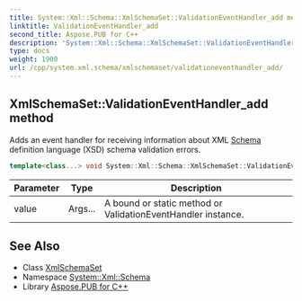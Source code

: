 ```yaml
---
title: System::Xml::Schema::XmlSchemaSet::ValidationEventHandler_add method
linktitle: ValidationEventHandler_add
second_title: Aspose.PUB for C++
description: 'System::Xml::Schema::XmlSchemaSet::ValidationEventHandler_add method. Adds an event handler for receiving information about XML Schema definition language (XSD) schema validation errors in C++.'
type: docs
weight: 1900
url: /cpp/system.xml.schema/xmlschemaset/validationeventhandler_add/
---
```

## XmlSchemaSet::ValidationEventHandler_add method


Adds an event handler for receiving information about XML [Schema](../../) definition language (XSD) schema validation errors.

```cpp
template<class...> void System::Xml::Schema::XmlSchemaSet::ValidationEventHandler_add(Args... value)
```


| Parameter | Type | Description |
| --- | --- | --- |
| value | Args... | A bound or static method or ValidationEventHandler instance. |

## See Also

* Class [XmlSchemaSet](../)
* Namespace [System::Xml::Schema](../../)
* Library [Aspose.PUB for C++](../../../)
